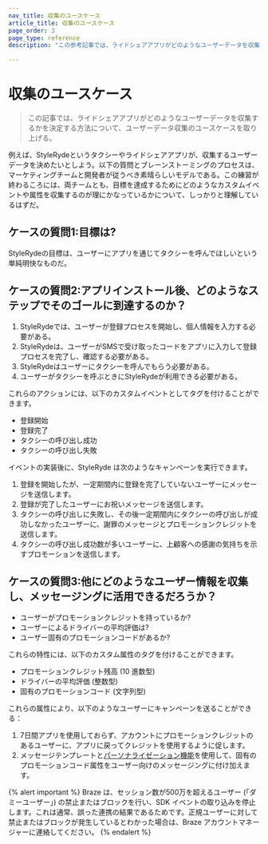 ```yaml
---
nav_title: 収集のユースケース
article_title: 収集のユースケース
page_order: 3
page_type: reference
description: "この参考記事では、ライドシェアアプリがどのようなユーザーデータを収集するかを決定する方法について、ユーザーデータ収集のユースケースを取り上げる。"

---
```


# 収集のユースケース

> この記事では、ライドシェアアプリがどのようなユーザーデータを収集するかを決定する方法について、ユーザーデータ収集のユースケースを取り上げる。

例えば、StyleRydeというタクシーやライドシェアアプリが、収集するユーザーデータを決めたいとしよう。以下の質問とブレーンストーミングのプロセスは、マーケティングチームと開発者が従うべき素晴らしいモデルである。この練習が終わるころには、両チームとも、目標を達成するためにどのようなカスタムイベントや属性を収集するのが理にかなっているかについて、しっかりと理解しているはずだ。

## ケースの質問1:目標は?

StyleRydeの目標は、ユーザーにアプリを通じてタクシーを呼んでほしいという単純明快なものだ。

## ケースの質問2:アプリインストール後、どのようなステップでそのゴールに到達するのか？

1. StyleRydeでは、ユーザーが登録プロセスを開始し、個人情報を入力する必要がある。
2. StyleRydeは、ユーザーがSMSで受け取ったコードをアプリに入力して登録プロセスを完了し、確認する必要がある。
3. StyleRydeはユーザーにタクシーを呼んでもらう必要がある。
4. ユーザーがタクシーを呼ぶときにStyleRydeが利用できる必要がある。

これらのアクションには、以下のカスタムイベントとしてタグを付けることができます。

- 登録開始
- 登録完了
- タクシーの呼び出し成功
- タクシーの呼び出し失敗

イベントの実装後に、StyleRyde は次のようなキャンペーンを実行できます。

1. 登録を開始したが、一定期間内に登録を完了していないユーザーにメッセージを送信します。
2. 登録が完了したユーザーにお祝いメッセージを送信します。
3. タクシーの呼び出しに失敗し、その後一定期間内にタクシーの呼び出しが成功しなかったユーザーに、謝罪のメッセージとプロモーションクレジットを送信します。
4. タクシーの呼び出し成功数が多いユーザーに、上顧客への感謝の気持ちを示すプロモーションを送信します。

## ケースの質問3:他にどのようなユーザー情報を収集し、メッセージングに活用できるだろうか？

- ユーザーがプロモーションクレジットを持っているか?
- ユーザーによるドライバーの平均評価は?
- ユーザー固有のプロモーションコードがあるか?

これらの特性には、以下のカスタム属性のタグを付けることができます。

- プロモーションクレジット残高 (10 進数型)
- ドライバーの平均評価 (整数型)
- 固有のプロモーションコード (文字列型)

これらの属性により、以下のようなユーザーにキャンペーンを送ることができる：

1. 7日間アプリを使用しておらず、アカウントにプロモーションクレジットのあるユーザーに、アプリに戻ってクレジットを使用するように促します。
2. メッセージテンプレートと[パーソナライゼーション機能]({{site.baseurl}}/user_guide/personalization_and_dynamic_content/overview/#personalized-messaging)を使用して、固有のプロモーションコード属性をユーザー向けのメッセージングに付け加えます。

{% alert important %}
Braze は、セッション数が500万を超えるユーザー (「ダミーユーザー」) の禁止またはブロックを行い、SDK イベントの取り込みを停止します。これは通常、誤った連携の結果であるためです。正規ユーザーに対して禁止またはブロックが発生しているとわかった場合は、Braze アカウントマネージャーに連絡してください。
{% endalert %}


